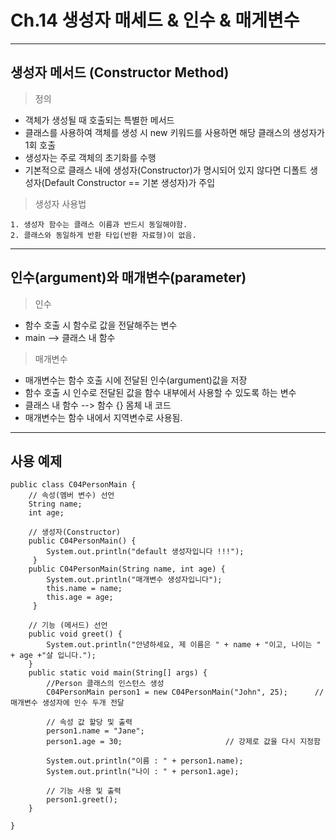 # Ch.14 생성자 매세드 & 인수 & 매게변수
---
생성자 메서드 (Constructor Method)
---
> 정의<br>
- 객체가 생성될 때 호출되는 특별한 메서드
- 클래스를 사용하여 객체를 생성 시 new 키워드를 사용하면 해당 클래스의 생성자가 1회 호출
- 생성자는 주로 객체의 초기화를 수행
- 기본적으로 클래스 내에 생성자(Constructor)가 명시되어 있지 않다면 디폴트 생성자(Default Constructor == 기본 생성자)가 주입
> 생성자 사용법<br>
```
1. 생성자 함수는 클래스 이름과 반드시 동일해야함.
2. 클래스와 동일하게 반환 타입(반환 자료형)이 없음.
```
---
인수(argument)와 매개변수(parameter)
---
> 인수<br>
- 함수 호출 시 함수로 값을 전달해주는 변수
- main --> 클래스 내 함수
> 매개변수<br>
- 매개변수는 함수 호출 시에 전달된 인수(argument)값을 저장
- 함수 호출 시 인수로 전달된 값을 함수 내부에서 사용할 수 있도록 하는 변수
- 클래스 내 함수 --> 함수 {} 몸체 내 코드
- 매개변수는 함수 내에서 지역변수로 사용됨.
---
사용 예제
---
```
public class C04PersonMain {
	// 속성(멤버 변수) 선언
	String name;
	int age;

  	// 생성자(Constructor)
	public C04PersonMain() {
		System.out.println("default 생성자입니다 !!!");
	 }
	public C04PersonMain(String name, int age) {
		System.out.println("매개변수 생성자입니다");
		this.name = name;
		this.age = age;
	 }
	
	// 기능 (메서드) 선언
	public void greet() {
		System.out.println("안녕하세요, 제 이름은 " + name + "이고, 나이는 " + age +"살 입니다.");
	}
	public static void main(String[] args) {
		//Person 클래스의 인스턴스 생성
		C04PersonMain person1 = new C04PersonMain("John", 25);		// 매개변수 생성자에 인수 두개 전달
		
		// 속성 값 할당 및 출력
		person1.name = "Jane";
		person1.age = 30;						// 강제로 값을 다시 지정함
		
		System.out.println("이름 : " + person1.name);
		System.out.println("나이 : " + person1.age);
		
		// 기능 사용 및 출력
		person1.greet();
	}

}
```

